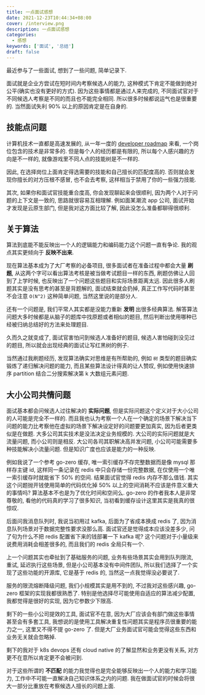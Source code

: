 ```yaml
---
title: 一点面试感想
date: 2021-12-23T10:44:34+08:00
cover: /interview.png
description: 一点面试感想
categories:
  - 感想
keywords: ['面试', '总结']
draft: false
---
```


最近参与了一些面试, 想到了一些问题, 简单记录下.

面试就是企业方尝试在短时间内考察候选人的能力, 这种模式下肯定不能做到绝对公平(确实也没有更好的方式). 因为这些事情都是通过人来完成的, 不同面试官对于不同候选人考察是不同的而且也不能完全相同. 所以很多时候都说运气也是很重要的. 当然面试失利 90% 以上的原因肯定是在自身的.

## 技能点问题

计算机技术一直都是高速发展的, 从一年一度的 [developer roadmap](https://roadmap.sh/backend) 来看, 一个岗位包含的技术是非常多的. 但是每个人的经历都是有限的, 所以每个人感兴趣的方向是不一样的, 就像游戏里不同人点的技能树是不一样的.

因此, 在选择岗位上面肯定得选需要的技能和自己擅长的匹配度高的. 否则就会发现你擅长的对方压根不感冒, 也不会去考察, 这样相当于禁用了你的一些强力技能.

其次, 如果你和面试官技能重合度高, 你会发现聊起来会很顺利, 因为两个人对于问题的上下文是一致的, 思路就很容易互相理解. 例如面某潮流 app 公司, 面试开始才发现是云原生部门, 但是我对这方面比较了解, 因此没怎么准备都聊得很顺利.

## 关于算法

算法到底能不能反映出一个人的逻辑能力和编码能力这个问题一直有争论. 我的观点其实更倾向于 **反映不出来**.

现在算法基本成为了大厂考察的必备项目, 很多面试者在准备过程中都会大量 **刷题**, 从这两个字可以看出算法考核是被当做考试题目一样的东西, 刷题仿佛让人回到了上学时候, 也反映出了一个问题这些题目和实际场景距离太远. 因此很多人刷题其实是没有思考的甚至是背题解的, 面试结束就会扔掉, 真正工作写代码时甚至不会注意 `O(N^2)` 这种简单问题, 当然这里说的是部分人.

还有一个问题是, 我们平常人其实都是没能力重新 **发明** 出很多经典算法. 解答算法问题大多时候都是从脑子的题库中找原题或者相似的题目, 然后判断出使用哪种已经被归纳总结好的方法来处理题目.

久而久之就变成了, 面试官害怕问到候选人准备好的题目, 候选人害怕碰到没见过的题目, 所以就会出现经典的面试让写红黑树的例子.

当然通过我刷题经历, 发现算法确实对思维是有所帮助的, 例如 `树` 类型的题目确实锻炼了递归解决问题的能力, 而且某些算法设计得真的让人赞叹, 例如使用快速排序 partition 结合二分搜索解决第 k 大数组元素问题.

## 大小公司共情问题

面试基本都会问候选人过往解决的 **实际问题**, 但是实际问题这个定义对于大小公司的人可能是完全不一样的. 而且我也认为考察一个人在一个确定的场景下解决当下问题的能力比考察他在虚拟的场景下解决设定好的问题要更加真实, 因为后者更类似是在做题. 大多公司其实技术是没法决定业务规模的. 大公司的实际问题就是大流量问题, 而小公司则是相反. 大公司各司其职解决高并发问题, 小公司可能需要多种技能解决小流量问题. 但是知识广度也应该是能力的一种反映.

例如我说了一个参考 go-zero 缓存, 唯一索引缓存不存完整数据而是像 mysql 那样存主键 id, 这样同一条记录在 redis 中只会存储一份完整数据, 在仅使用一个唯一索引缓存时就能省下 50% 的空间. 结果面试官觉得 redis 内存不那么值钱. 其实这个问题抛开钱使用简单的代码优化掉 50% 以上的空间消耗不应该是件意义重大的事情吗? 算法基本不也是为了优化时间和空间么. go-zero 的作者我本人是非常尊敬的, 看他的代码真的学习了很多知识, 当初看到缓存设计这里其实是我真的很惊叹.

后面问我消息队列时, 我说当初用过 kafka, 后面为了省成本换成 redis 了, 因为消息队列场景对于数据完整性要求没那么高. 面试官还是觉得成本应该没差多少, 问了句为什么不把 redis 配置省下来的钱部署一下 kafka 呢? 这个问题对于小量级来说费用消耗会相差很多的, 而且我们的 redis 全局只有一个.

上一个问题其实也牵扯到了基础服务的问题, 业务有些场景其实会用到队列限流, 重试, 延迟执行这些场景, 但是小公司基本没有中间件团队, 所以我们选择了一个实现了这些功能的开源库, 它是基于 redis 的, 当然这一点我觉得没必要说了.

服务的限流熔断降级问题, 我们小规模其实是用不到的, 不过我对这些感兴趣, go-zero 框架的实现我都很熟悉了. 特别是他选择尽可能使用自适应的算法减少配置, 我都觉得是很好的实现, 因为它参数少下限高.

剩下的一些小公司提效的工具, 面试官不在意, 因为大厂应该会有部门做这些事情甚至会有多套工具, 我想说的是使用工具解决重复性问题其实是程序员很重要的能力之一, 这里又不得不提 go-zero 了. 但是大厂业务面试官可能会觉得这些东西和业务无关就会忽略掉.

剩下的我对于 k8s devops 还有 cloud native 的了解显然和业务更没有关系, 对方更不在意所以肯定更不会被问到.

对于这些所谓的 **不匹配** 的能力我觉得也是完全能够反映出一个人的能力和学习能力, 工作中不可能一直解决自己知识体系之内的问题. 我在做面试官的时候会将很大一部分比重放在考察候选人擅长的问题上面.

